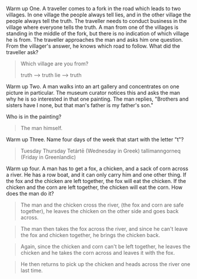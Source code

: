 Warm up One.
A traveller comes to a fork in the road which leads to two villages. In one village the people always tell lies, and in the other village the people always tell the truth. The traveller needs to conduct business in the village where everyone tells the truth. A man from one of the villages is standing in the middle of the fork, but there is no indication of which village he is from. The traveller approaches the man and asks him one question. From the villager's answer, he knows which road to follow. What did the traveller ask?

> Which village are you from?
>
> truth --> truth
> lie --> truth

Warm up Two.
A man walks into an art gallery and concentrates on one picture in particular. The museum curator notices this and asks the man why he is so interested in that one painting. The man replies, "Brothers and sisters have I none, but that man's father is my father's son."

Who is in the painting?

> The man himself.

Warm up Three.
Name four days of the week that start with the letter "t"?

> Tuesday
> Thursday
> Tetártē (Wednesday in Greek)
> tallimanngorneq (Friday in Greenlandic)

Warm up four.
A man has to get a fox, a chicken, and a sack of corn across a river. He has a row boat, and it can only carry him and one other thing. If the fox and the chicken are left together, the fox will eat the chicken. If the chicken and the corn are left together, the chicken will eat the corn. How does the man do it?


> The man and the chicken cross the river, (the fox and corn are safe together), he leaves the chicken on the other side and goes back across.

> The man then takes the fox across the river, and since he can't leave the fox and chicken together, he brings the chicken back.

> Again, since the chicken and corn can't be left together, he leaves the chicken and he takes the corn across and leaves it with the fox.

> He then returns to pick up the chicken and heads across the river one last time.
